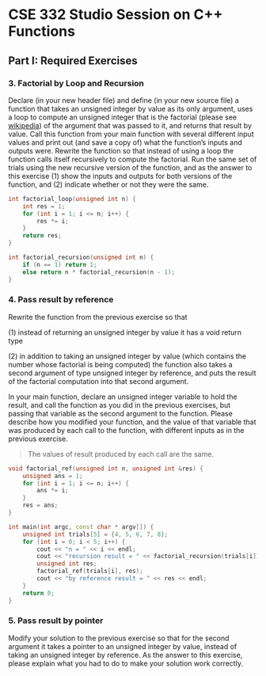 #  CSE 332 Studio Session on C++ Functions
## Part I: Required Exercises
### 3. Factorial by Loop and Recursion
Declare (in your new header file) and define (in your new source file) a function that takes an unsigned integer by value as its only argument, uses a loop to compute an unsigned integer that is the factorial (please see [wikipedia](http://en.wikipedia.org/wiki/Factorial)) of the argument that was passed to it, and returns that result by value. Call this function from your main function with several different input values and print out (and save a copy of) what the function’s inputs and outputs were. Rewrite the function so that instead of using a loop the function calls itself recursively to compute the factorial. Run the same set of trials using the new recursive version of the function, and as the answer to this exercise (1) show the inputs and outputs for both versions of the function, and (2) indicate whether or not they were the same. 

```c++
int factorial_loop(unsigned int n) {
    int res = 1;
    for (int i = 1; i <= n; i++) {
        res *= i;
    }
    return res;
}

int factorial_recursion(unsigned int n) {
    if (n == 1) return 1;
    else return n * factorial_recursion(n - 1);
}
```

### 4. Pass result by reference
Rewrite the function from the previous exercise so that 

(1) instead of returning an unsigned integer by value it has a void return type

(2) in addition to taking an unsigned integer by value (which contains the number whose factorial is being computed) the function also takes a second argument of type unsigned integer by reference, and puts the result of the factorial computation into that second argument.

In your main function, declare an unsigned integer variable to hold the result, and call the function as you did in the previous exercises, but passing that variable as the second argument to the function. Please describe how you modified your function, and the value of that variable that was produced by each call to the function, with different inputs as in the previous exercise.

> The values of result produced by each call are the same. 

```c++
void factorial_ref(unsigned int n, unsigned int &res) {
    unsigned ans = 1;
    for (int i = 1; i <= n; i++) {
        ans *= i;
    }
    res = ans;
}

int main(int argc, const char * argv[]) {
    unsigned int trials[5] = {4, 5, 6, 7, 8};
    for (int i = 0; i < 5; i++) {
        cout << "n = " << i << endl;
        cout << "recursion result = " << factorial_recursion(trials[i]) << endl;
        unsigned int res;
        factorial_ref(trials[i], res);
        cout << "by reference result = " << res << endl;
    }
    return 0;
}
```
### 5. Pass result by pointer
Modify your solution to the previous exercise so that for the second argument it takes a pointer to an unsigned integer by value, instead of taking an unsigned integer by reference. As the answer to this exercise, please explain what you had to do to make your solution work correctly.













